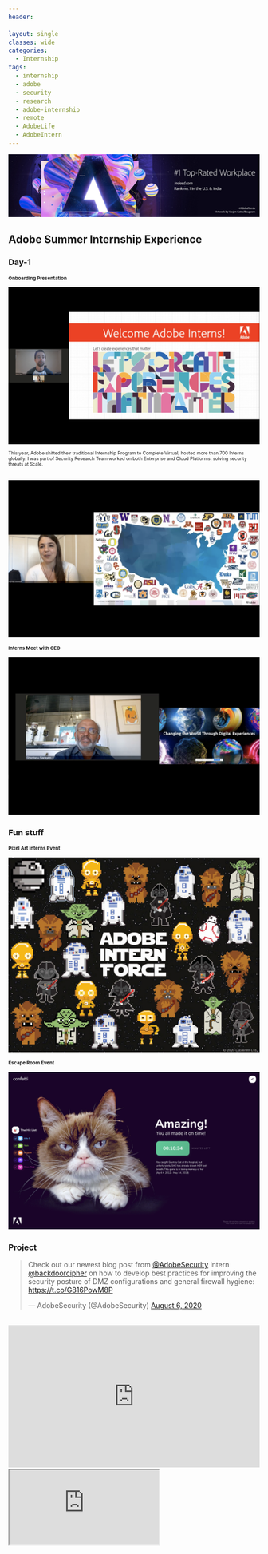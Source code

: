 ```yaml
---
header:
  
layout: single
classes: wide
categories:
  - Internship
tags:
  - internship
  - adobe
  - security
  - research
  - adobe-internship
  - remote
  - AdobeLife
  - AdobeIntern
---
```


<img src="/assets/images/LinkedInBanner-Indeed-2019.jpg" alt="Adobe">

## Adobe Summer Internship Experience

### Day-1

<h4 style="font-size: 0.685em;"><strong>Onboarding Presentation</strong></h4>

<img src="/assets/images/InternOnboardingCleaned.png" alt="AdobeInternship">
<p style="font-size: 0.65em;">
This year, Adobe shifted their traditional Internship Program to Complete Virtual, hosted more than 700 Interns globally. I was part of Security Research Team worked on both Enterprise and Cloud Platforms, solving security threats at Scale.
</p>
<br/>
<img src="/assets/images/InternOnboardingUniversities.png" alt="AdobeInternship">

<br/>
<h4 style="font-size: 0.685em;"><strong>Interns Meet with CEO</strong></h4>
<img src="/assets/images/InternsCEOMeet.png" alt="AdobeInternship">


### Fun stuff

<h4 style="font-size: 0.685em;"><strong>Pixel Art Interns Event</strong></h4>
<img src="/assets/images/InternForce.jpg" alt="AdobeInternship">
<h4 style="font-size: 0.685em;"><strong>Escape Room Event</strong></h4>
<img src="/assets/images/EscapeRoom.png" alt="AdobeInternship">

### Project

<!--Twitter Start -->

<blockquote class="twitter-tweet">
  <p lang="en" dir="ltr">Check out our newest blog post from <a href="https://twitter.com/AdobeSecurity?ref_src=twsrc%5Etfw">@AdobeSecurity</a> intern <a href="https://twitter.com/backdoorcipher?ref_src=twsrc%5Etfw">@backdoorcipher</a> on how to develop best practices for improving the security posture of DMZ configurations and general firewall hygiene: <a href="https://t.co/G816PowM8P">https://t.co/G816PowM8P</a></p>&mdash; AdobeSecurity (@AdobeSecurity) <a href="https://twitter.com/AdobeSecurity/status/1291447453997240322?ref_src=twsrc%5Etfw">August 6, 2020</a>
</blockquote>
<script async src="https://platform.twitter.com/widgets.js" charset="utf-8"></script>
<br/>
<!--Twitter End -->

<!--Linkedin Start -->

<iframe src="https://www.linkedin.com/embed/feed/update/urn:li:share:6697210309482033152" height="285" width="504" frameborder="0" allowfullscreen="" title="Embedded post"></iframe>
<br/>
<!--Linkedin End -->

<!--Blog Start -->
<iframe src="https://blogs.adobe.com/security/2020/08/practicing-proper-dmz-and-firewall-hygiene.html">
</iframe>
<!--Blog End -->

